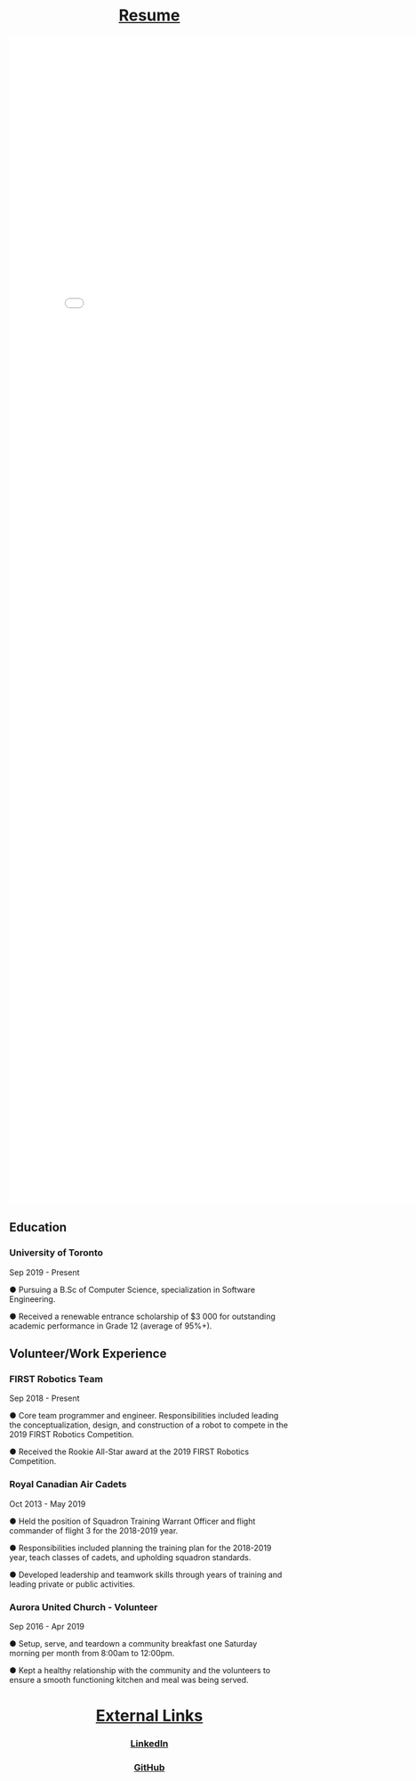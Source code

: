 <html>

<body>

  <h1 style="text-align:center;"><b><u>Resume</u></b></h1>

  <embed src="Resume.pdf" width="800px" height="2100px" />

  <h2> Education </h2>

  <h3>University of Toronto</h3>
  <p> Sep 2019 - Present </p>
  <p> ● Pursuing a B.Sc of Computer Science, specialization in Software Engineering. </p>
  <p> ● Received a renewable entrance scholarship of $3 000 for outstanding academic
    performance in Grade 12 (average of 95%+). </p>
  
  <h2> Volunteer/Work Experience </h2>
  
  <h3> FIRST Robotics Team </h3>
  <p> Sep 2018 - Present </p>
  <p> ● Core team programmer and engineer. Responsibilities included leading the 
    conceptualization, design, and construction of a robot to compete in the 2019 
    FIRST Robotics Competition.</p>
  <p> ● Received the Rookie All-Star award at the 2019 FIRST Robotics Competition. </p>
  
  <h3> Royal Canadian Air Cadets </h3>
  <p> Oct 2013 - May 2019 </p>
  <p> ● Held the position of Squadron Training Warrant Officer and flight commander of flight 3
        for the 2018-2019 year. </p>
  <p> ● Responsibilities included planning the training plan for the 2018-2019 year, teach
      classes of cadets, and upholding squadron standards.</p>
  <p> ● Developed leadership and teamwork skills through years of training and leading private or
        public activities. </p>
        
  <h3> Aurora United Church - Volunteer </h3>
  <p> Sep 2016 - Apr 2019 </p>
  <p> ● Setup, serve, and teardown a community breakfast one Saturday morning per month from
        8:00am to 12:00pm. </p>
  <p> ● Kept a healthy relationship with the community and the volunteers to ensure a smooth
        functioning kitchen and meal was being served. </p>


  <h1 style="text-align:center;"><b><u>External Links</u></b></h1>
  <h3 style="text-align:center;"> <a href="https://www.linkedin.com/in/leo-wang-955982193">LinkedIn</a> </h3>
  <h3 style="text-align:center;"> <a href="https://github.com/Asi4n-Inv4sion">GitHub</a> </h3>

</body>

</html>

